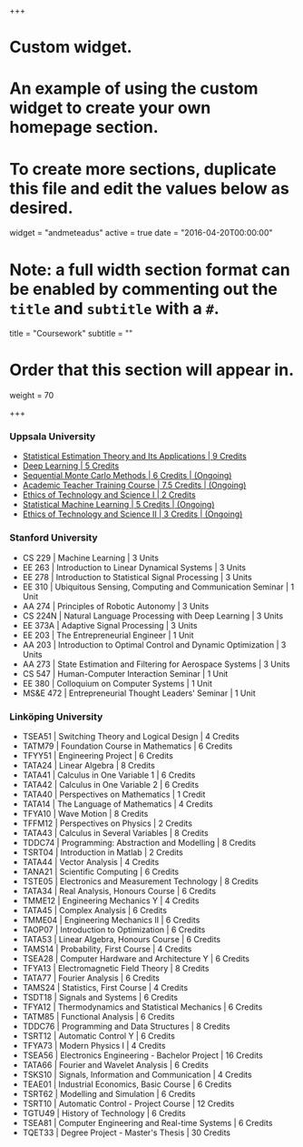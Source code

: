 +++
# Custom widget.
# An example of using the custom widget to create your own homepage section.
# To create more sections, duplicate this file and edit the values below as desired.
widget = "andmeteadus"
active = true
date = "2016-04-20T00:00:00"

# Note: a full width section format can be enabled by commenting out the `title` and `subtitle` with a `#`.
title = "Coursework"
subtitle = ""

# Order that this section will appear in.
weight = 70

+++

### Uppsala University

* [Statistical Estimation Theory and Its Applications | 9 Credits](http://www.it.uu.se/research/systems_and_control/education/2016/set)
* [Deep Learning | 5 Credits](http://www.it.uu.se/research/systems_and_control/education/2019/dl)
* [Sequential Monte Carlo Methods | 6 Credits | (Ongoing)](http://www.it.uu.se/research/systems_and_control/education/2019/smc)
* [Academic Teacher Training Course | 7.5 Credits | (Ongoing)](https://mp.uu.se/en_GB/web/info/undervisa/kurser-och-seminarier/kurser)
* [Ethics of Technology and Science I | 2 Credits](http://www.it.uu.se/grad/courses/gc2021/etsmi)
* [Statistical Machine Learning | 5 Credits | (Ongoing)](https://uppsala.instructure.com/courses/23239)
* [Ethics of Technology and Science II | 3 Credits | (Ongoing)](http://www.it.uu.se/grad/courses/gc2021/etso20)

### Stanford University

* CS 229 | Machine Learning | 3 Units
* EE 263 | Introduction to Linear Dynamical Systems | 3 Units
* EE 278 | Introduction to Statistical Signal Processing | 3 Units
* EE 310 | Ubiquitous Sensing, Computing and Communication Seminar | 1 Unit
* AA 274 | Principles of Robotic Autonomy | 3 Units
* CS 224N | Natural Language Processing with Deep Learning | 3 Units
* EE 373A | Adaptive Signal Processing | 3 Units
* EE 203 | The Entrepreneurial Engineer | 1 Unit
* AA 203 | Introduction to Optimal Control and Dynamic Optimization | 3 Units
* AA 273 | State Estimation and Filtering for Aerospace Systems | 3 Units
* CS 547 | Human-Computer Interaction Seminar | 1 Unit
* EE 380 | Colloquium on Computer Systems | 1 Unit
* MS&E 472 | Entrepreneurial Thought Leaders' Seminar | 1 Unit

### Linköping University

* TSEA51 | Switching Theory and Logical Design | 4 Credits
* TATM79 | Foundation Course in Mathematics | 6 Credits
* TFYY51 | Engineering Project | 6 Credits
* TATA24 | Linear Algebra | 8 Credits
* TATA41 | Calculus in One Variable 1 | 6 Credits
* TATA42 | Calculus in One Variable 2 | 6 Credits
* TATA40 | Perspectives on Mathematics | 1 Credit
* TATA14 | The Language of Mathematics | 4 Credits
* TFYA10 | Wave Motion | 8 Credits
* TFFM12 | Perspectives on Physics | 2 Credits
* TATA43 | Calculus in Several Variables | 8 Credits
* TDDC74 | Programming: Abstraction and Modelling | 8 Credits
* TSRT04 | Introduction in Matlab | 2 Credits
* TATA44 | Vector Analysis | 4 Credits
* TANA21 | Scientific Computing | 6 Credits
* TSTE05 | Electronics and Measurement Technology | 8 Credits
* TATA34 | Real Analysis, Honours Course | 6 Credits
* TMME12 | Engineering Mechanics Y | 4 Credits
* TATA45 | Complex Analysis | 6 Credits
* TMME04 | Engineering Mechanics II | 6 Credits
* TAOP07 | Introduction to Optimization | 6 Credits
* TATA53 | Linear Algebra, Honours Course | 6 Credits
* TAMS14 | Probability, First Course | 4 Credits
* TSEA28 | Computer Hardware and Architecture Y | 6 Credits
* TFYA13 | Electromagnetic Field Theory | 8 Credits
* TATA77 | Fourier Analysis | 6 Credits
* TAMS24 | Statistics, First Course | 4 Credits
* TSDT18 | Signals and Systems | 6 Credits
* TFYA12 | Thermodynamics and Statistical Mechanics | 6 Credits
* TATM85 | Functional Analysis | 6 Credits
* TDDC76 | Programming and Data Structures | 8 Credits
* TSRT12 | Automatic Control Y | 6 Credits
* TFYA73 | Modern Physics I | 4 Credits
* TSEA56 | Electronics Engineering - Bachelor Project | 16 Credits
* TATA66 | Fourier and Wavelet Analysis | 6 Credits
* TSKS10 | Signals, Information and Communication | 4 Credits
* TEAE01 | Industrial Economics, Basic Course | 6 Credits
* TSRT62 | Modelling and Simulation | 6 Credits
* TSRT10 | Automatic Control - Project Course | 12 Credits
* TGTU49 | History of Technology | 6 Credits
* TSEA81 | Computer Engineering and Real-time Systems | 6 Credits
* TQET33 | Degree Project - Master's Thesis | 30 Credits
